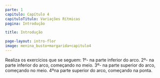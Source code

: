 ```yaml
---
parte: 1
capitulo: Capítulo 4
capituloTitulo: Variações Rítmicas
pagina: Introdução

title: Introdução

page-layout: intro-flor
image: menina_busto+margarida+capitulo4
---
```


Realiza os exercícios que se seguem:
1º- na parte inferior do arco.
2º- na parte inferior do arco, começando no meio.
3º- na parte superior do arco, começando no meio.
4ºna parte superior do arco, começando na ponta.